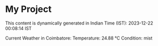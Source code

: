 # My Project

This content is dynamically generated in Indian Time (IST): 2023-12-22 00:08:14 IST


Current Weather in Coimbatore:
Temperature: 24.88 °C
Condition: mist
